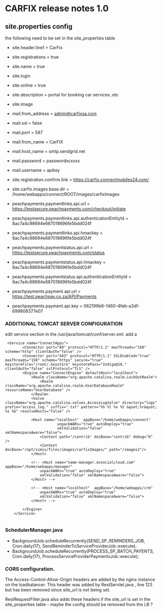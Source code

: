 # CARFIX release notes 1.0



## site.properties config

the following need to be set in the site_properties table

* site.header.line1 = CarFix
* site.registrations = true
* site.name = true
* site.login
* site.online = true
* site.description = portal for booking car services..etc
* site.image

* mail.from_address = admin@carfixsa.com
* mail.ssl = false
* mail.port = 587
* mail.from_name = CarFiX
* mail.host_name = smtp.sendgrid.net
* mail.password = passwordxcxxxx
* mail.username = apikey
* site.registration.confirm.link = https://carfix.connectmobiles24.com/
* site.carfix.images.base.dir = /home/webapps/connect/ROOT/images/carfixImages



* peachpayments.paymentlinks.api.url = https://testsecure.peachpayments.com/checkout/initiate
* peachpayments.paymentlinks.api.authenticationEntityId = 8ac7a4c98694e687018696fe5bdd024f
* peachpayments.paymentlinks.api.hmackey = 8ac7a4c98694e687018696fe5bdd024f



* peachpayments.paymentstatus.api.url = https://testsecure.peachpayments.com/status
* peachpayments.paymentstatus.api.hmackey = 8ac7a4c98694e687018696fe5bdd024f
* peachpayments.paymentstatus.api.authenticationEntityId = 8ac7a4c98694e687018696fe5bdd024f


* peachpayments.payment.api.url = https://test.peachpay.co.za/API/Payments
* peachpayments.payment.api.key = 062199b6-1460-4feb-a3df-699808377e07



### ADDITIONAL TOMCAT SERVER CONFIGURATION
edit service section in the /usr/java/tomcat/conf/server.xml. add a <Context docBase="/opt/simis/files/images/carfixImages/" path="/images2"/>
```
 <Service name="ConnectApps">
        <Connector port="80" protocol="HTTP/1.1" maxThreads="150" scheme="http" clientAuth="false" />
        <Connector port="443" protocol="HTTP/1.1" SSLEnabled="true" maxThreads="150" scheme="https" secure="true" keystoreFile="/root/.keystore" keystorePass="Indigo@18." clientAuth="false" sslProtocol="TLS" />
        <Engine name="ConnectEngine" defaultHost="localhost">
            <Realm className="org.apache.catalina.realm.LockOutRealm">
                <Realm className="org.apache.catalina.realm.UserDatabaseRealm" resourceName="UserDatabase" />
            </Realm>
            <Valve className="org.apache.catalina.valves.AccessLogValve" directory="logs" prefix="access_log." suffix=".txt" pattern="%h %l %v %t &quot;%r&quot; %s %b" resolveHosts="false" />

            <Host name="localhost"  appBase="/home/webapps/connect"
                        unpackWARs="true" autoDeploy="true"
                        xmlValidation="false" xmlNamespaceAware="false">
                <Context path="/contrib" docBase="contrib" debug="0" />
                <Context docBase="/opt/simis/files/images/carfixImages/" path="/images2"/>
            </Host>

            <!-- <Host name="name-manager.onsocialcloud.com"  appBase="/home/webapps/manager"
                unpackWARs="true" autoDeploy="true"
                xmlValidation="false" xmlNamespaceAware="false">
            </Host> -->

            <!-- <Host name="localhost"  appBase="/home/webapps/crm"
                unpackWARs="true" autoDeploy="true"
                xmlValidation="false" xmlNamespaceAware="false">
            </Host> -->

        </Engine>
    </Service>


```

### SchedulerManager.java 

*  BackgroundJob.scheduleRecurrently(SEND_SP_REMINDERS_JOB, Cron.daily(17), SendReminderToServiceProviderJob::execute);
*  BackgroundJob.scheduleRecurrently(PROCESS_SP_BATCH_PAYENTS, Cron.daily(17), ProcessServiceProviderPaymentsJob::execute);

### CORS configuration.

The Access-Control-Allow-Origin headers are added by the nginx instance on the loadbalancer. This 
header was added by RestServlet.java , line 123 but has been removed since site_url is not being set.

RestRequestFilter.java also adds these headers if the site_url is set in the site_properties table - maybe the config should be 
removed from the LB ?




